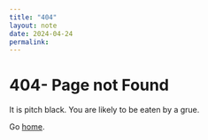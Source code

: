 ```yaml
---
title: "404"
layout: note
date: 2024-04-24
permalink:
---
```


# 404- Page not Found

It is pitch black. You are likely to be eaten by a grue.

Go <a href="https://notes.davidralphlewis.co.uk" >home</a>.
